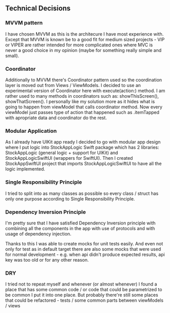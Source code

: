## Technical Decisions

### MVVM pattern 

I have chosen MVVM as this is the architecure I have most experience with. Except that MVVM is known be to a good fit for medium sized projects - VIP or VIPER are rather intended for more complicated ones where MVC is never a good choice in my opinion (maybe for something really simple and small).

### Coordinator

Additionally to MVVM there's Coordinator pattern used so the coordination layer is moved out from Views / ViewModels. I decided to use an experimental version of Coordinator here with execute(action:) method. I am rather used to many methods in coordinators such as: showThisScreen(), showThatScreen(). I personally like my solution more as it hides what is going to happen from viewModel that calls coordinator method. Now every viewModel just passes type of action that happened such as .itemTapped with apropriate data and coordinator do the rest.

### Modular Application

As I already have UIKit app ready I decided to go with modular app design where I put logic into StockAppLogic Swift package which has 2 libraries: StockAppLogic (general logic + support for UIKit) and StockAppLogicSwiftUI (wrappers for SwiftUI). Then I created StockAppSwiftUI project that imports StockAppLogicSwiftUI to have all the logic implemented.

### Single Responsibility Principle

I tried to split into as many classes as possible so every class / struct has only one purpose according to Single Responsibility Principle. 

### Dependency Inversion Principle

I'm pretty sure that I have satisfied Dependency Inversion principle with combining all the components in the app with use of protocols and with usage of dependency injection. 

Thanks to this I was able to create mocks for unit tests easily. And even not only for test as in default target there are also some mocks that were used for normal development - e.g. when api didn't produce expected results, api key was too old or for any other reason.

### DRY

I tried not to repeat myself and whenever (or almost whenever) I found a place that has some common code / or code that could be parametrized to be common I put it into one place. But probably there're still some places that could be refactored - tests / some common parts between viewModels / views
